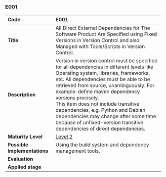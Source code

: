 ### E001

| **Code**           | **E001** |
| :--                | :--      |
| **Title**          | All Direct External Dependencies for The Software Product Are Specified using Fixed Versions in Version Control and also Managed with Tools/Scripts in Version Control. |
| **Description**    | Version in version control must be specified for all dependencies in different levels like Operating system, libraries, frameworks, etc. All dependencies must be able to be retrieved from source, unambiguously. For example: define maven dependency versions precisely.<br/>This item does not include transitive dependencies, e.g. Python and Debian dependencies may change after some time because of unfixed-version transitive dependencies of direct dependencies. |
| **Maturity Level** | [Level 2](/LEVELS.html#level-2) |
| **Possible Implementations** | Using the build system and dependency management tools. |
| **Evaluation**     | |
| **Applied stage**  | |
